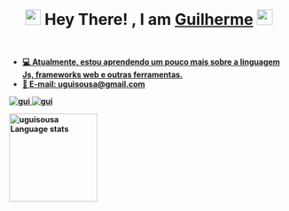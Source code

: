 <!--by uguisousa -->
<div align="center">
<h1>
    <img src="https://media.giphy.com/media/hvRJCLFzcasrR4ia7z/giphy.gif" width="28">
       Hey There! , I am <b><a target="_blank" href="#">Guilherme</a>
    <img src="https://media.giphy.com/media/hvRJCLFzcasrR4ia7z/giphy.gif" width="28">
   </h1>
</div>
 
 <a  href="https://github.com/uguisousa">
 <br>
 
 - 💻 Atualmente, estou aprendendo um pouco mais sobre a linguagem Js, frameworks web e outras ferramentas.<br/>
 - 📧 E-mail: uguisousa@gmail.com<br/>
 </p>
 <p>
 
 <p>
  <a href="https://linkedin.com/in/uguisousa" target="_blank">
   <img src="https://img.shields.io/badge/LinkedIn-0077B5?style=for-the-badge&logo=linkedin&logoColor=white" alt="gui"/>
  </a>
  
  <a href="https://instagram.com/uguisousa" target="_blank">
   <img src="https://img.shields.io/badge/Instagram-fe4164?style=for-the-badge&logo=instagram&logoColor=white" alt="gui" />
  </a> 
 <div>
     
 <a href="https://github.com/anuraghazra/github-readme-stats#gh-dark-mode-only">
 <img height=159 src="https://github-readme-stats-git-masterrstaa-rickstaa.vercel.app/api/top-langs/?username=uguisousa&layout=compact&langs_count=12&hide_border=true&role=owner,collaborator&theme=github_dark&bg_color=000009#gh-dark-mode-only" alt="uguisousa Language stats" />
 </a>
 </div>

